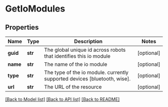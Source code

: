 # GetIoModules

## Properties
Name | Type | Description | Notes
------------ | ------------- | ------------- | -------------
**guid** | **str** | The global unique id across robots that identifies this io module | [optional] 
**name** | **str** | The name of the io module | [optional] 
**type** | **str** | The type of the io module. currently supported devices [bluetooth, wise]. | [optional] 
**url** | **str** | The URL of the resource | [optional] 

[[Back to Model list]](../README.md#documentation-for-models) [[Back to API list]](../README.md#documentation-for-api-endpoints) [[Back to README]](../README.md)


